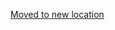 [Moved to new location](https://github.com/DataTalksClub/machine-learning-zoomcamp/blob/master/06-trees/10-summary.md)